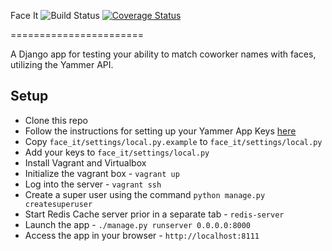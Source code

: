 Face It ![Build Status](https://travis-ci.org/excellaco/face_it.svg?branch=master) [![Coverage Status](https://coveralls.io/repos/excellaco/face_it/badge.svg)](https://coveralls.io/r/excellaco/face_it)


=======================

A Django app for testing your ability to match coworker names with faces, utilizing the Yammer API.

Setup
-----

* Clone this repo
* Follow the instructions for setting up your Yammer App Keys [here](https://github.com/excellaco/yammer-hackathon/wiki/Yammer-OAuth-Setup)
* Copy `face_it/settings/local.py.example` to `face_it/settings/local.py`
* Add your keys to `face_it/settings/local.py`
* Install Vagrant and Virtualbox
* Initialize the vagrant box - `vagrant up`
* Log into the server - `vagrant ssh`
* Create a super user using the command `python manage.py createsuperuser`
* Start Redis Cache server prior in a separate tab - `redis-server` 
* Launch the app - `./manage.py runserver 0.0.0.0:8000`
* Access the app in your browser - `http://localhost:8111`
